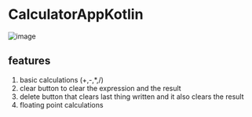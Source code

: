 # CalculatorAppKotlin

![image](https://github.com/EngPeterAtef/CalculatorAppKotlin/assets/75852529/65ad447e-acbf-49cd-863c-df34d1714143)

## features

1. basic calculations (+,-,*,/)
2. clear button to clear the expression and the result
3. delete button that clears last thing written and it also clears the result
4. floating point calculations
